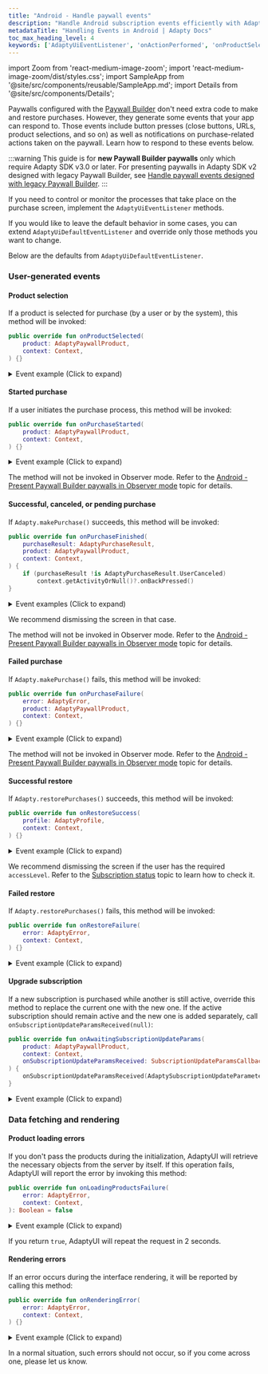 ```yaml
---
title: "Android - Handle paywall events"
description: "Handle Android subscription events efficiently with Adapty's event tracking tools."
metadataTitle: "Handling Events in Android | Adapty Docs"
toc_max_heading_level: 4
keywords: ['AdaptyUiEventListener', 'onActionPerformed', 'onProductSelected', 'onPurchaseStarted', 'onPurchaseFinished', 'onPurchaseFailure', 'onRestoreSuccess', 'onRestoreFailure', 'onAwaitingSubscriptionUpdateParams', 'onLoadingProductsFailure', 'onRenderingError']
---
```


import Zoom from 'react-medium-image-zoom';
import 'react-medium-image-zoom/dist/styles.css';
import SampleApp from '@site/src/components/reusable/SampleApp.md'; 
import Details from '@site/src/components/Details';

Paywalls configured with the [Paywall Builder](adapty-paywall-builder) don't need extra code to make and restore purchases. However, they generate some events that your app can respond to. Those events include button presses (close buttons, URLs, product selections, and so on) as well as notifications on purchase-related actions taken on the paywall. Learn how to respond to these events below.

:::warning
This guide is for **new Paywall Builder paywalls** only which require Adapty SDK v3.0 or later. For presenting paywalls in Adapty SDK v2 designed with legacy Paywall Builder, see [Handle paywall events designed with legacy Paywall Builder](android-handling-events-legacy).
:::

<SampleApp />

If you need to control or monitor the processes that take place on the purchase screen, implement the `AdaptyUiEventListener` methods.

If you would like to leave the default behavior in some cases, you can extend `AdaptyUiDefaultEventListener` and override only those methods you want to change.

Below are the defaults from `AdaptyUiDefaultEventListener`.

### User-generated events

#### Product selection

If a product is selected for purchase (by a user or by the system), this method will be invoked:

```kotlin showLineNumbers title="Kotlin"
public override fun onProductSelected(
    product: AdaptyPaywallProduct,
    context: Context,
) {}
```

<Details>
<summary>Event example (Click to expand)</summary>

```javascript
{
  "product": {
    "vendorProductId": "premium_monthly",
    "localizedTitle": "Premium Monthly",
    "localizedDescription": "Premium subscription for 1 month",
    "localizedPrice": "$9.99",
    "price": 9.99,
    "currencyCode": "USD"
  }
}
```
</Details>

#### Started purchase

If a user initiates the purchase process, this method will be invoked:

```kotlin showLineNumbers title="Kotlin"
public override fun onPurchaseStarted(
    product: AdaptyPaywallProduct,
    context: Context,
) {}
```

<Details>
<summary>Event example (Click to expand)</summary>

```javascript
{
  "product": {
    "vendorProductId": "premium_monthly",
    "localizedTitle": "Premium Monthly",
    "localizedDescription": "Premium subscription for 1 month",
    "localizedPrice": "$9.99",
    "price": 9.99,
    "currencyCode": "USD"
  }
}
```
</Details>

The method will not be invoked in Observer mode. Refer to the [Android - Present Paywall Builder paywalls in Observer mode](android-present-paywall-builder-paywalls-in-observer-mode) topic for details.

#### Successful, canceled, or pending purchase

If `Adapty.makePurchase()` succeeds, this method will be invoked:

```kotlin showLineNumbers title="Kotlin"
public override fun onPurchaseFinished(
    purchaseResult: AdaptyPurchaseResult,
    product: AdaptyPaywallProduct,
    context: Context,
) {
    if (purchaseResult !is AdaptyPurchaseResult.UserCanceled)
        context.getActivityOrNull()?.onBackPressed()
}
```

<Details>
<summary>Event examples (Click to expand)</summary>

```javascript
// Successful purchase
{
  "purchaseResult": {
    "type": "Success",
    "profile": {
      "accessLevels": {
        "premium": {
          "id": "premium",
          "isActive": true,
          "expiresAt": "2024-02-15T10:30:00Z"
        }
      }
    }
  },
  "product": {
    "vendorProductId": "premium_monthly",
    "localizedTitle": "Premium Monthly",
    "localizedDescription": "Premium subscription for 1 month",
    "localizedPrice": "$9.99",
    "price": 9.99,
    "currencyCode": "USD"
  }
}

// Cancelled purchase
{
  "purchaseResult": {
    "type": "UserCanceled"
  },
  "product": {
    "vendorProductId": "premium_monthly",
    "localizedTitle": "Premium Monthly",
    "localizedDescription": "Premium subscription for 1 month",
    "localizedPrice": "$9.99",
    "price": 9.99,
    "currencyCode": "USD"
  }
}

// Pending purchase
{
  "purchaseResult": {
    "type": "Pending"
  },
  "product": {
    "vendorProductId": "premium_monthly",
    "localizedTitle": "Premium Monthly",
    "localizedDescription": "Premium subscription for 1 month",
    "localizedPrice": "$9.99",
    "price": 9.99,
    "currencyCode": "USD"
  }
}
```
</Details>

We recommend dismissing the screen in that case. 

The method will not be invoked in Observer mode. Refer to the [Android - Present Paywall Builder paywalls in Observer mode](android-present-paywall-builder-paywalls-in-observer-mode) topic for details.

#### Failed purchase

If `Adapty.makePurchase()` fails, this method will be invoked:

```kotlin showLineNumbers title="Kotlin"
public override fun onPurchaseFailure(
    error: AdaptyError,
    product: AdaptyPaywallProduct,
    context: Context,
) {}
```

<Details>
<summary>Event example (Click to expand)</summary>

```javascript
{
  "error": {
    "code": "purchase_failed",
    "message": "Purchase failed due to insufficient funds",
    "details": {
      "underlyingError": "Insufficient funds in account"
    }
  },
  "product": {
    "vendorProductId": "premium_monthly",
    "localizedTitle": "Premium Monthly",
    "localizedDescription": "Premium subscription for 1 month",
    "localizedPrice": "$9.99",
    "price": 9.99,
    "currencyCode": "USD"
  }
}
```
</Details>

The method will not be invoked in Observer mode. Refer to the [Android - Present Paywall Builder paywalls in Observer mode](android-present-paywall-builder-paywalls-in-observer-mode) topic for details.

#### Successful restore

If `Adapty.restorePurchases()` succeeds, this method will be invoked:

```kotlin showLineNumbers title="Kotlin"
public override fun onRestoreSuccess(
    profile: AdaptyProfile,
    context: Context,
) {}
```

<Details>
<summary>Event example (Click to expand)</summary>

```javascript
{
  "profile": {
    "accessLevels": {
      "premium": {
        "id": "premium",
        "isActive": true,
        "expiresAt": "2024-02-15T10:30:00Z"
      }
    },
    "subscriptions": [
      {
        "vendorProductId": "premium_monthly",
        "isActive": true,
        "expiresAt": "2024-02-15T10:30:00Z"
      }
    ]
  }
}
```
</Details>

We recommend dismissing the screen if the user has the required `accessLevel`. Refer to the [Subscription status](subscription-status) topic to learn how to check it.

#### Failed restore

If `Adapty.restorePurchases()` fails, this method will be invoked:

```kotlin showLineNumbers title="Kotlin"
public override fun onRestoreFailure(
    error: AdaptyError,
    context: Context,
) {}
```

<Details>
<summary>Event example (Click to expand)</summary>

```javascript
{
  "error": {
    "code": "restore_failed",
    "message": "Purchase restoration failed",
    "details": {
      "underlyingError": "No previous purchases found"
    }
  }
}
```
</Details>

#### Upgrade subscription

If a new subscription is purchased while another is still active, override this method to replace the current one with the new one. If the active subscription should remain active and the new one is added separately, call `onSubscriptionUpdateParamsReceived(null)`:

```kotlin showLineNumbers title="Kotlin"
public override fun onAwaitingSubscriptionUpdateParams(
    product: AdaptyPaywallProduct,
    context: Context,
    onSubscriptionUpdateParamsReceived: SubscriptionUpdateParamsCallback,
) {
    onSubscriptionUpdateParamsReceived(AdaptySubscriptionUpdateParameters(...))
}
```

<Details>
<summary>Event example (Click to expand)</summary>

```javascript
{
  "product": {
    "vendorProductId": "premium_yearly",
    "localizedTitle": "Premium Yearly",
    "localizedDescription": "Premium subscription for 1 year",
    "localizedPrice": "$99.99",
    "price": 99.99,
    "currencyCode": "USD"
  },
  "subscriptionUpdateParams": {
    "replacementMode": "with_time_proration"
  }
}
```
</Details>

### Data fetching and rendering

#### Product loading errors

If you don't pass the products during the initialization, AdaptyUI will retrieve the necessary objects from the server by itself. If this operation fails, AdaptyUI will report the error by invoking this method:

```kotlin showLineNumbers title="Kotlin"
public override fun onLoadingProductsFailure(
    error: AdaptyError,
    context: Context,
): Boolean = false
```

<Details>
<summary>Event example (Click to expand)</summary>

```javascript
{
  "error": {
    "code": "products_loading_failed",
    "message": "Failed to load products from the server",
    "details": {
      "underlyingError": "Network timeout"
    }
  }
}
```
</Details>

If you return `true`, AdaptyUI will repeat the request in 2 seconds.

#### Rendering errors

If an error occurs during the interface rendering, it will be reported by calling this method:

```kotlin showLineNumbers title="Kotlin"
public override fun onRenderingError(
    error: AdaptyError,
    context: Context,
) {}
```

<Details>
<summary>Event example (Click to expand)</summary>

```javascript
{
  "error": {
    "code": "rendering_failed",
    "message": "Failed to render paywall interface",
    "details": {
      "underlyingError": "Invalid paywall configuration"
    }
  }
}
```
</Details>

In a normal situation, such errors should not occur, so if you come across one, please let us know.
